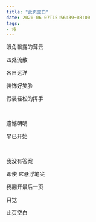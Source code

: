 ```yaml
---
title: "此页空白"
date: 2020-06-07T15:56:39+08:00
tags:
- 诗
---
```


眼角飘露的薄云

四处流散

各自远洋

装饰好笑脸

假装轻松的挥手
 
<br>

遗憾明明

早已开始

<br>

我没有答案

即使 它悬浮笔尖

我翻开最后一页

只觉

此页空白
